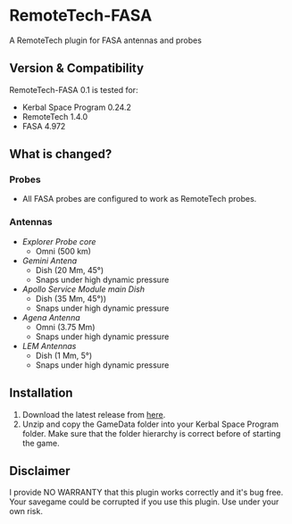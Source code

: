 RemoteTech-FASA
===============

A RemoteTech plugin for FASA antennas and probes

Version & Compatibility
-----------------------

RemoteTech-FASA 0.1 is tested for:

* Kerbal Space Program 0.24.2
* RemoteTech 1.4.0
* FASA 4.972

What is changed?
----------------

### Probes

* All FASA probes are configured to work as RemoteTech probes.

### Antennas

* *Explorer Probe core*
  * Omni (500 km)
* *Gemini Antena*
  * Dish (20 Mm, 45°)
  * Snaps under high dynamic pressure
* *Apollo Service Module main Dish*
  * Dish (35 Mm, 45°))
  * Snaps under high dynamic pressure
* *Agena Antenna*
  * Omni (3.75 Mm)
  * Snaps under high dynamic pressure
* *LEM Antennas*
  * Dish (1 Mm, 5°)
  * Snaps under high dynamic pressure

Installation
------------

1. Download the latest release from [here](https://github.com/reignerok/RemoteTech-FASA/releases).
2. Unzip and copy the GameData folder into your Kerbal Space Program folder. Make sure that the folder hierarchy is correct before of starting the game.

Disclaimer
----------

I provide NO WARRANTY that this plugin works correctly and it's bug free. Your savegame could be corrupted if you use this plugin. Use under your own risk.
